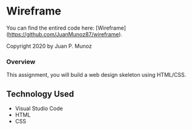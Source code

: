# Wireframe

You can find the entired code here: [Wireframe] (https://github.com/JuanMunoz87/wireframe).

Copyright 2020 by Juan P. Munoz

### Overview

This assignment, you will build a web design skeleton using HTML/CSS. 

## Technology Used
* Visual Studio Code
* HTML
* CSS